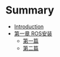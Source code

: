# Summary

* [Introduction](README.md)
* [第一章 ROS安装](Chapter1/install.md)
  * [第一篇](Chapter1/install.md)
  * [第二篇](Chapter1/Config.md)
